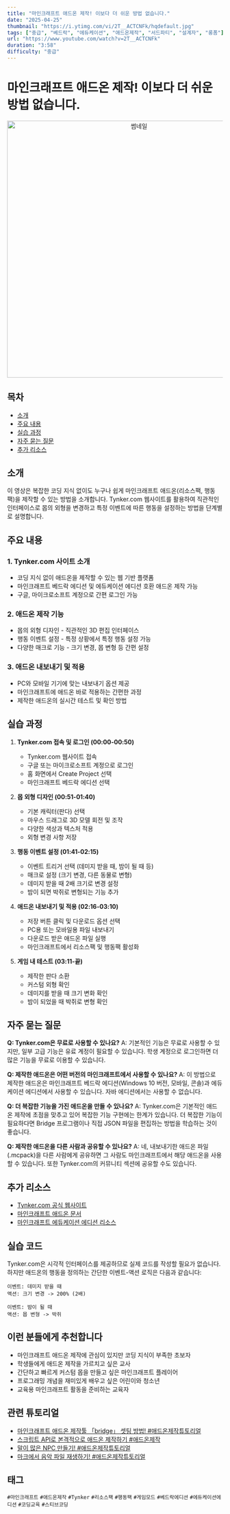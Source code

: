 ```yaml
---
title: "마인크래프트 애드온 제작! 이보다 더 쉬운 방법 없습니다."
date: "2025-04-25"
thumbnail: "https://i.ytimg.com/vi/2T__ACTCNFk/hqdefault.jpg"
tags: ["중급", "베드락", "에듀케이션", "애드온제작", "서드파티", "설계자", "롱폼"]
url: "https://www.youtube.com/watch?v=2T__ACTCNFk"
duration: "3:58"
difficulty: "중급"
---
```


# 마인크래프트 애드온 제작! 이보다 더 쉬운 방법 없습니다.

<div align="center">
<img src="https://i.ytimg.com/vi/2T__ACTCNFk/hqdefault.jpg" alt="썸네일" width="600"/>
</div>

## 목차
- [소개](#소개)
- [주요 내용](#주요-내용)
- [실습 과정](#실습-과정)
- [자주 묻는 질문](#자주-묻는-질문)
- [추가 리소스](#추가-리소스)

## 소개
이 영상은 복잡한 코딩 지식 없이도 누구나 쉽게 마인크래프트 애드온(리소스팩, 행동팩)을 제작할 수 있는 방법을 소개합니다. Tynker.com 웹사이트를 활용하여 직관적인 인터페이스로 몹의 외형을 변경하고 특정 이벤트에 따른 행동을 설정하는 방법을 단계별로 설명합니다.

## 주요 내용

### 1. Tynker.com 사이트 소개
- 코딩 지식 없이 애드온을 제작할 수 있는 웹 기반 플랫폼
- 마인크래프트 베드락 에디션 및 에듀케이션 에디션 호환 애드온 제작 가능
- 구글, 마이크로소프트 계정으로 간편 로그인 가능

### 2. 애드온 제작 기능
- 몹의 외형 디자인 - 직관적인 3D 편집 인터페이스
- 행동 이벤트 설정 - 특정 상황에서 특정 행동 설정 가능
- 다양한 매크로 기능 - 크기 변경, 몹 변형 등 간편 설정

### 3. 애드온 내보내기 및 적용
- PC와 모바일 기기에 맞는 내보내기 옵션 제공
- 마인크래프트에 애드온 바로 적용하는 간편한 과정
- 제작한 애드온의 실시간 테스트 및 확인 방법

## 실습 과정

1. **Tynker.com 접속 및 로그인 (00:00-00:50)**
   - Tynker.com 웹사이트 접속
   - 구글 또는 마이크로소프트 계정으로 로그인
   - 홈 화면에서 Create Project 선택
   - 마인크래프트 베드락 에디션 선택

2. **몹 외형 디자인 (00:51-01:40)**
   - 기본 캐릭터(판다) 선택
   - 마우스 드래그로 3D 모델 회전 및 조작
   - 다양한 색상과 텍스처 적용
   - 외형 변경 사항 저장

3. **행동 이벤트 설정 (01:41-02:15)**
   - 이벤트 트리거 선택 (데미지 받을 때, 밤이 될 때 등)
   - 매크로 설정 (크기 변경, 다른 동물로 변형)
   - 데미지 받을 때 2배 크기로 변경 설정
   - 밤이 되면 박쥐로 변형되는 기능 추가

4. **애드온 내보내기 및 적용 (02:16-03:10)**
   - 저장 버튼 클릭 및 다운로드 옵션 선택
   - PC용 또는 모바일용 파일 내보내기
   - 다운로드 받은 애드온 파일 실행
   - 마인크래프트에서 리소스팩 및 행동팩 활성화

5. **게임 내 테스트 (03:11-끝)**
   - 제작한 판다 소환
   - 커스텀 외형 확인
   - 데미지를 받을 때 크기 변화 확인
   - 밤이 되었을 때 박쥐로 변형 확인

## 자주 묻는 질문

**Q: Tynker.com은 무료로 사용할 수 있나요?**
A: 기본적인 기능은 무료로 사용할 수 있지만, 일부 고급 기능은 유료 계정이 필요할 수 있습니다. 학생 계정으로 로그인하면 더 많은 기능을 무료로 이용할 수 있습니다.

**Q: 제작한 애드온은 어떤 버전의 마인크래프트에서 사용할 수 있나요?**
A: 이 방법으로 제작한 애드온은 마인크래프트 베드락 에디션(Windows 10 버전, 모바일, 콘솔)과 에듀케이션 에디션에서 사용할 수 있습니다. 자바 에디션에서는 사용할 수 없습니다.

**Q: 더 복잡한 기능을 가진 애드온을 만들 수 있나요?**
A: Tynker.com은 기본적인 애드온 제작에 초점을 맞추고 있어 복잡한 기능 구현에는 한계가 있습니다. 더 복잡한 기능이 필요하다면 Bridge 프로그램이나 직접 JSON 파일을 편집하는 방법을 학습하는 것이 좋습니다.

**Q: 제작한 애드온을 다른 사람과 공유할 수 있나요?**
A: 네, 내보내기한 애드온 파일(.mcpack)을 다른 사람에게 공유하면 그 사람도 마인크래프트에서 해당 애드온을 사용할 수 있습니다. 또한 Tynker.com의 커뮤니티 섹션에 공유할 수도 있습니다.

## 추가 리소스
- [Tynker.com 공식 웹사이트](https://www.tynker.com/)
- [마인크래프트 애드온 문서](https://minecraft.net/addons)
- [마인크래프트 에듀케이션 에디션 리소스](https://education.minecraft.net/resources)

## 실습 코드
Tynker.com은 시각적 인터페이스를 제공하므로 실제 코드를 작성할 필요가 없습니다. 하지만 애드온의 행동을 정의하는 간단한 이벤트-액션 로직은 다음과 같습니다:

```
이벤트: 데미지 받을 때
액션: 크기 변경 -> 200% (2배)

이벤트: 밤이 될 때
액션: 몹 변형 -> 박쥐
```

## 이런 분들에게 추천합니다
- 마인크래프트 애드온 제작에 관심이 있지만 코딩 지식이 부족한 초보자
- 학생들에게 애드온 제작을 가르치고 싶은 교사
- 간단하고 빠르게 커스텀 몹을 만들고 싶은 마인크래프트 플레이어
- 프로그래밍 개념을 재미있게 배우고 싶은 어린이와 청소년
- 교육용 마인크래프트 활동을 준비하는 교육자

## 관련 튜토리얼
- [마인크래프트 애드온 제작툴 「bridge」 셋팅 방법! #애드온제작튜토리얼](https://www.youtube.com/watch?v=...)
- [스크립트 API로 본격적으로 애드온 제작하기 #애드온제작](https://www.youtube.com/watch?v=...)
- [말이 많은 NPC 만들기! #애드온제작튜토리얼](https://www.youtube.com/watch?v=...)
- [마크에서 음악 파일 재생하기! #애드온제작튜토리얼](https://www.youtube.com/watch?v=...)

## 태그
`#마인크래프트` `#애드온제작` `#Tynker` `#리소스팩` `#행동팩` `#게임모드` `#베드락에디션` `#에듀케이션에디션` `#코딩교육` `#스티브코딩`